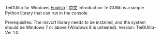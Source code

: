 TeiGUIlib for Windows
[English](./README.en.md) | [中文](./README.zh.md)
Introduction
TeiGUIlib is a simple Python library that can run in the console.

Prerequisites:
The msvcrt library needs to be installed, and the system should be Windows 7 or above (Windows 8 is untested).
Version: TeiGUIlib-Ver 1.0
